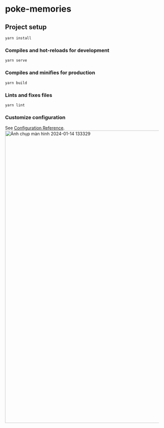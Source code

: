 # poke-memories

## Project setup
```
yarn install
```

### Compiles and hot-reloads for development
```
yarn serve
```

### Compiles and minifies for production
```
yarn build
```

### Lints and fixes files
```
yarn lint
```

### Customize configuration
See [Configuration Reference](https://cli.vuejs.org/config/).
<img width="960" alt="Ảnh chụp màn hình 2024-01-14 133329" src="https://github.com/thanhduyMai/vue-poke-memories/assets/125014330/5aeeed80-4b66-4ea4-b1a4-c0006ed979e7">
